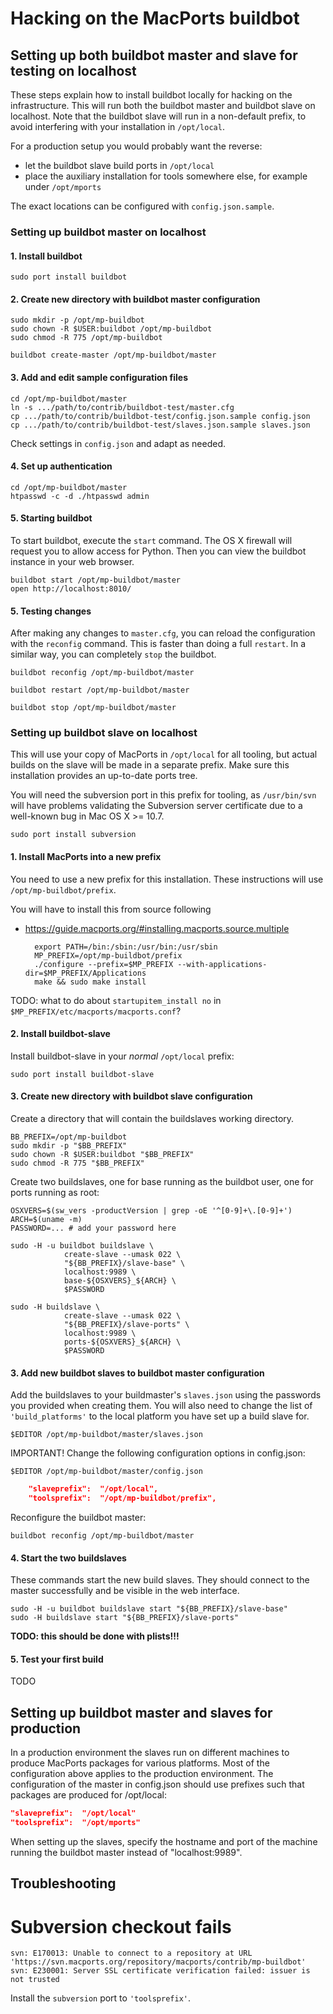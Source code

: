 # Hacking on the MacPorts buildbot

## Setting up both buildbot master and slave for testing on localhost

These steps explain how to install buildbot locally for hacking on the
infrastructure. This will run both the buildbot master and buildbot
slave on localhost. Note that the buildbot slave will run in
a non-default prefix, to avoid interfering with your installation in
`/opt/local`.

For a production setup you would probably want the reverse:

  * let the buildbot slave build ports in `/opt/local`
  * place the auxiliary installation for tools somewhere else, for
    example under `/opt/mports`

The exact locations can be configured with `config.json.sample`.

### Setting up buildbot master on localhost

#### 1. Install buildbot

    sudo port install buildbot


#### 2. Create new directory with buildbot master configuration

    sudo mkdir -p /opt/mp-buildbot
    sudo chown -R $USER:buildbot /opt/mp-buildbot
    sudo chmod -R 775 /opt/mp-buildbot

    buildbot create-master /opt/mp-buildbot/master


#### 3. Add and edit sample configuration files

    cd /opt/mp-buildbot/master
    ln -s .../path/to/contrib/buildbot-test/master.cfg
    cp .../path/to/contrib/buildbot-test/config.json.sample config.json
    cp .../path/to/contrib/buildbot-test/slaves.json.sample slaves.json

Check settings in `config.json` and adapt as needed.


#### 4. Set up authentication

    cd /opt/mp-buildbot/master
    htpasswd -c -d ./htpasswd admin


#### 5. Starting buildbot

To start buildbot, execute the `start` command. The OS X firewall will
request you to allow access for Python. Then you can view the buildbot
instance in your web browser.

    buildbot start /opt/mp-buildbot/master
    open http://localhost:8010/


#### 5. Testing changes

After making any changes to `master.cfg`, you can reload the
configuration with the `reconfig` command. This is faster than doing
a full `restart`. In a similar way, you can completely `stop` the
buildbot.

    buildbot reconfig /opt/mp-buildbot/master
 
    buildbot restart /opt/mp-buildbot/master

    buildbot stop /opt/mp-buildbot/master


### Setting up buildbot slave on localhost

This will use your copy of MacPorts in `/opt/local` for all tooling, but
actual builds on the slave will be made in a separate prefix. Make sure
this installation provides an up-to-date ports tree.

You will need the subversion port in this prefix for tooling, as
`/usr/bin/svn` will have problems validating the Subversion server
certificate due to a well-known bug in Mac OS X >= 10.7.

    sudo port install subversion


#### 1. Install MacPorts into a new prefix

You need to use a new prefix for this installation. These instructions
will use `/opt/mp-buildbot/prefix`.

You will have to install this from source following

* https://guide.macports.org/#installing.macports.source.multiple

        export PATH=/bin:/sbin:/usr/bin:/usr/sbin
        MP_PREFIX=/opt/mp-buildbot/prefix
        ./configure --prefix=$MP_PREFIX --with-applications-dir=$MP_PREFIX/Applications
        make && sudo make install

TODO: what to do about `startupitem_install no` in `$MP_PREFIX/etc/macports/macports.conf`?

#### 2. Install buildbot-slave

Install buildbot-slave in your *normal* `/opt/local` prefix:

    sudo port install buildbot-slave


#### 3. Create new directory with buildbot slave configuration

Create a directory that will contain the buildslaves working directory. 

    BB_PREFIX=/opt/mp-buildbot
    sudo mkdir -p "$BB_PREFIX"
    sudo chown -R $USER:buildbot "$BB_PREFIX"
    sudo chmod -R 775 "$BB_PREFIX"

Create two buildslaves, one for base running as the buildbot user, one
for ports running as root:

    OSXVERS=$(sw_vers -productVersion | grep -oE '^[0-9]+\.[0-9]+')
    ARCH=$(uname -m)
    PASSWORD=... # add your password here

    sudo -H -u buildbot buildslave \
                create-slave --umask 022 \
                "${BB_PREFIX}/slave-base" \
                localhost:9989 \
                base-${OSXVERS}_${ARCH} \
                $PASSWORD
    
    sudo -H buildslave \
                create-slave --umask 022 \
                "${BB_PREFIX}/slave-ports" \
                localhost:9989 \
                ports-${OSXVERS}_${ARCH} \
                $PASSWORD

#### 3. Add new buildbot slaves to buildbot master configuration

Add the buildslaves to your buildmaster's `slaves.json` using the passwords you
provided when creating them. You will also need to change the list of
`'build_platforms'` to the local platform you have set up a build slave for.

    $EDITOR /opt/mp-buildbot/master/slaves.json

IMPORTANT! Change the following configuration options in config.json:

    $EDITOR /opt/mp-buildbot/master/config.json

```json
    "slaveprefix":  "/opt/local",
    "toolsprefix":  "/opt/mp-buildbot/prefix",
```

Reconfigure the buildbot master:

    buildbot reconfig /opt/mp-buildbot/master


#### 4. Start the two buildslaves

These commands start the new build slaves. They should connect to the
master successfully and be visible in the web interface.

    sudo -H -u buildbot buildslave start "${BB_PREFIX}/slave-base"
    sudo -H buildslave start "${BB_PREFIX}/slave-ports"

__TODO: this should be done with plists!!!__

#### 5. Test your first build

TODO


## Setting up buildbot master and slaves for production

In a production environment the slaves run on different machines to produce
MacPorts packages for various platforms. Most of the configuration above
applies to the production environment. The configuration of the master in
config.json should use prefixes such that packages are produced for /opt/local:

```json
"slaveprefix":  "/opt/local"
"toolsprefix":  "/opt/mports"
```

When setting up the slaves, specify the hostname and port of the machine
running the buildbot master instead of "localhost:9989".

## Troubleshooting

# Subversion checkout fails

    svn: E170013: Unable to connect to a repository at URL 'https://svn.macports.org/repository/macports/contrib/mp-buildbot'
    svn: E230001: Server SSL certificate verification failed: issuer is not trusted

Install the `subversion` port to `'toolsprefix'`.
